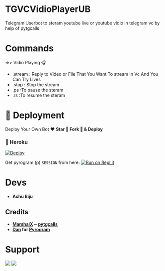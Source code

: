 # TGVCVidioPlayerUB

Telegram Userbot to steram youtube live or youtube vidio in telegram vc by help of pytgcalls

# Commands
=>> Vidio Playing 🎧
- .stream : Reply to Video or File That You Want To stream In Vc And You Can Try Lives
- .stop  : Stop the stream
- .ps :To pause the steram
- .rs  :To resume the steram

# 🚀 Deployment

Deploy Your Own Bot ♥️ **Star 🌟 Fork 🍴 & Deploy**

### 💜 Heroku

[![Deploy](https://www.herokucdn.com/deploy/button.svg)](https://heroku.com/deploy?template=https://github.com/Achu2234/TGVCVidioPlayerUB)

Get pyrogram (p)  `SESSION` from here:
[![Run on Repl.it](https://repl.it/badge/github/SpEcHiDe/GenerateStringSession)](https://repl.it/@SpEcHiDe/GenerateStringSession)


# Devs

- **Achu Biju**

## Credits

- **[MarshalX](https://github.com/MarshalX) ~ [pytgcalls](https://github.com/MarshalX/tgcalls)**
- **[Dan](https://github.com/delivrance) for [Pyrogram](https://github.com/pyrogram/pyrogram)**

# Support 

<a href="https://t.me/thebotsgroup"><img src="https://img.shields.io/badge/Support_Group-2cb6e0?style=for-the-badge&logo=telegram&logoColor=white"></a> <a href="https://t.me/AsmSafone"><img src="https://img.shields.io/badge/Updates_Channel-2cb6e0?style=for-the-badge&logo=telegram&logoColor=white"></a>
